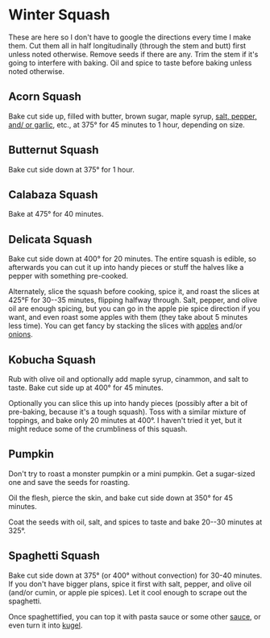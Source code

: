 # Winter Squash

These are here so I don't have to google the directions every time I make them.  Cut them all in half longitudinally (through the stem and butt) first unless noted otherwise.  Remove seeds if there are any.  Trim the stem if it's going to interfere with baking.  Oil and spice to taste before baking unless noted otherwise.

## Acorn Squash

Bake cut side up, filled with butter, brown sugar, maple syrup, [salt, pepper, and/ or garlic](https://www.thekitchn.com/how-to-cook-acorn-squash-223015), etc., at 375° for 45 minutes to 1 hour, depending on size.

## Butternut Squash

Bake cut side down at 375° for 1 hour.

## Calabaza Squash

Bake at 475° for 40 minutes.

## Delicata Squash

Bake cut side down at 400° for 20 minutes.  The entire squash is edible, so afterwards you can cut it up into handy pieces or stuff the halves like a pepper with something pre-cooked.

Alternately, slice the squash before cooking, spice it, and roast the slices at 425°F for 30--35 minutes, flipping halfway through.  Salt, pepper, and olive oil are enough spicing, but you can go in the apple pie spice direction if you want, and even roast some apples with them (they take about 5 minutes less time).  You can get fancy by stacking the slices with [apples](https://www.theredheadbaker.com/delicata-squash-and-apple-stacks/) and/or [onions](https://brucebradley.com/recipes/recipe-roasted-delicata-apple-and-onion-tian/).

## Kobucha Squash

Rub with olive oil and optionally add maple syrup, cinammon, and salt to taste.   Bake cut side up at 400° for 45 minutes.

Optionally you can slice this up into handy pieces (possibly after a bit of pre-baking, because it's a tough squash).  Toss with a similar mixture of toppings, and bake only 20 minutes at 400°.  I haven't tried it yet, but it might reduce some of the crumbliness of this squash.

## Pumpkin

Don't try to roast a monster pumpkin or a mini pumpkin.  Get a sugar-sized one and save the seeds for roasting.

Oil the flesh, pierce the skin, and bake cut side down at 350° for 45 minutes.

Coat the seeds with oil, salt, and spices to taste and bake 20--30 minutes at 325°.

## Spaghetti Squash

Bake cut side down at 375° (or 400° without convection) for 30-40 minutes.  If you don't have bigger plans, spice it first with salt, pepper, and olive oil (and/or cumin, or apple pie spices).  Let it cool enough to scrape out the spaghetti.

Once spaghettified, you can top it with pasta sauce or some other [sauce](https://www.tasteofhome.com/recipes/spaghetti-squash-with-apples-bacon-and-walnuts/), or even turn it into [kugel](http://www.carascravings.com/2012/03/passover-prep-sweet-spaghetti-squash-kugel-with-apples-and-raisins.html).

